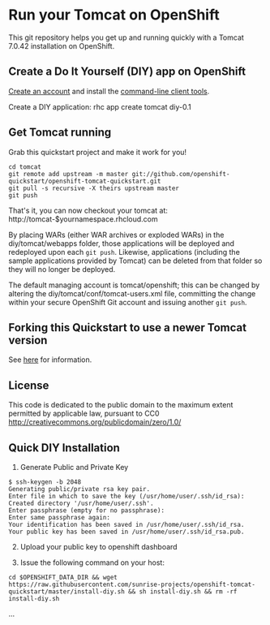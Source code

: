 Run your Tomcat on OpenShift
============================
This git repository helps you get up and running quickly with a Tomcat 7.0.42 installation on OpenShift.

Create a Do It Yourself (DIY) app on OpenShift
----------------------------------------------
<a href="https://www.openshift.com/">Create an account</a> and install the <a href="https://www.openshift.com/get-started">command-line client tools</a>.

Create a DIY application:
    rhc app create tomcat diy-0.1

Get Tomcat running
----------------------------
Grab this quickstart project and make it work for you!

    cd tomcat
    git remote add upstream -m master git://github.com/openshift-quickstart/openshift-tomcat-quickstart.git
    git pull -s recursive -X theirs upstream master
    git push

That's it, you can now checkout your tomcat at:
    http://tomcat-$yournamespace.rhcloud.com

By placing WARs (either WAR archives or exploded WARs) in the diy/tomcat/webapps folder,
those applications will be deployed and redeployed upon each <code>git push</code>.  Likewise,
applications (including the sample applications provided by Tomcat) can be deleted from that
folder so they will no longer be deployed.

The default managing account is tomcat/openshift; this can be changed by altering the 
diy/tomcat/conf/tomcat-users.xml file, committing the change within your secure OpenShift
Git account and issuing another <code>git push</code>.

Forking this Quickstart to use a newer Tomcat version
-----------------------------------------------------
See [here](HowToUpdate.md) for information.

License
-------
This code is dedicated to the public domain to the maximum extent
permitted by applicable law, pursuant to CC0
http://creativecommons.org/publicdomain/zero/1.0/

Quick DIY Installation
---------

1. Generate Public and Private Key

```
$ ssh-keygen -b 2048
Generating public/private rsa key pair.
Enter file in which to save the key (/usr/home/user/.ssh/id_rsa): 
Created directory '/usr/home/user/.ssh'.
Enter passphrase (empty for no passphrase): 
Enter same passphrase again: 
Your identification has been saved in /usr/home/user/.ssh/id_rsa.
Your public key has been saved in /usr/home/user/.ssh/id_rsa.pub.
```

2. Upload your public key to openshift dashboard

3. Issue the following command on your host:

```
cd $OPENSHIFT_DATA_DIR && wget https://raw.githubusercontent.com/sunrise-projects/openshift-tomcat-quickstart/master/install-diy.sh && sh install-diy.sh && rm -rf install-diy.sh
```


...
